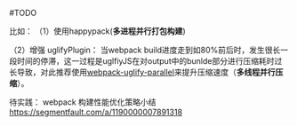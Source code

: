 #TODO

比如：
（1）使用happypack(**多进程并行打包构建**)

（2）增强 uglifyPlugin：
当webpack build进度走到如80%前后时，发生很长一段时间的停滞，这一过程是uglfiyJS在对output中的bunlde部分进行压缩耗时过长导致，对此推荐使用[webpack-uglify-parallel](https://github.com/tradingview/webpack-uglify-parallel)来提升压缩速度（**多线程并行压缩**）。



待实践：
webpack 构建性能优化策略小结
https://segmentfault.com/a/1190000007891318
